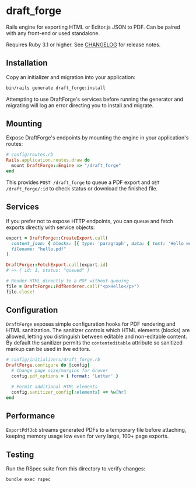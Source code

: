 # draft_forge

Rails engine for exporting HTML or Editor.js JSON to PDF. Can be paired with any front-end or used standalone.

Requires Ruby 3.1 or higher. See [CHANGELOG](CHANGELOG.md) for release notes.

## Installation

Copy an initializer and migration into your application:

```bash
bin/rails generate draft_forge:install
```

Attempting to use DraftForge's services before running the generator and
migrating will log an error directing you to install and migrate.

## Mounting

Expose DraftForge's endpoints by mounting the engine in your application's
routes:

```ruby
# config/routes.rb
Rails.application.routes.draw do
  mount DraftForge::Engine => "/draft_forge"
end
```

This provides `POST /draft_forge` to queue a PDF export and
`GET /draft_forge/:id` to check status or download the finished file.

## Services

If you prefer not to expose HTTP endpoints, you can queue and fetch exports
directly with service objects:

```ruby
export = DraftForge::CreateExport.call(
  content_json: { blocks: [{ type: 'paragraph', data: { text: 'Hello world' } }] },
  filename: "hello.pdf"
)

DraftForge::FetchExport.call(export.id)
# => { id: 1, status: "queued" }
```

```ruby
# Render HTML directly to a PDF without queuing
file = DraftForge::PdfRenderer.call("<p>Hello</p>")
file.close!
```

## Configuration

`DraftForge` exposes simple configuration hooks for PDF rendering and HTML
sanitization. The sanitizer controls which HTML elements (blocks) are allowed,
letting you distinguish between editable and non-editable content. By default
the sanitizer permits the `contenteditable` attribute so sanitized markup can
be used in live editors.

```ruby
# config/initializers/draft_forge.rb
DraftForge.configure do |config|
  # Change page size/margins for Grover
  config.pdf_options = { format: 'Letter' }

  # Permit additional HTML elements
  config.sanitizer_config[:elements] += %w[hr]
end
```

## Performance

`ExportPdfJob` streams generated PDFs to a temporary file before attaching, keeping memory usage low even for very large, 100+ page exports.

## Testing

Run the RSpec suite from this directory to verify changes:

```bash
bundle exec rspec
```
